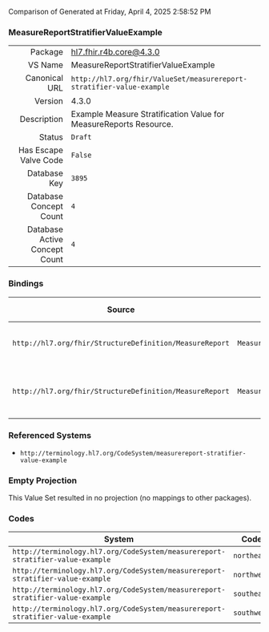 Comparison of 
Generated at Friday, April 4, 2025 2:58:52 PM

### MeasureReportStratifierValueExample

|      |     |
| ---: | --- |
| Package | hl7.fhir.r4b.core@4.3.0 |
| VS Name | MeasureReportStratifierValueExample |
| Canonical URL | `http://hl7.org/fhir/ValueSet/measurereport-stratifier-value-example` |
| Version | 4.3.0 |
| Description | Example Measure Stratification Value for MeasureReports Resource. |
| Status | `Draft` |
| Has Escape Valve Code | `False` |
| Database Key | `3895` |
| Database Concept Count | `4` |
| Database Active Concept Count | `4` |
### Bindings

| Source | Element | Binding | Strength | Element Short |
| ------ | ------- | ------- | -------- | ------------- |
| `http://hl7.org/fhir/StructureDefinition/MeasureReport` | `MeasureReport.group.stratifier.stratum.value` | `http://hl7.org/fhir/ValueSet/measurereport-stratifier-value-example` | `Example` | The stratum value, e.g. male |
| `http://hl7.org/fhir/StructureDefinition/MeasureReport` | `MeasureReport.group.stratifier.stratum.component.value` | `http://hl7.org/fhir/ValueSet/measurereport-stratifier-value-example` | `Example` | The stratum component value, e.g. male |

### Referenced Systems

* `http://terminology.hl7.org/CodeSystem/measurereport-stratifier-value-example`
### Empty Projection

This Value Set resulted in no projection (no mappings to other packages).

### Codes

| System | Code | Display |
| ------ | ---- | ------- |
| `http://terminology.hl7.org/CodeSystem/measurereport-stratifier-value-example` | `northeast` | Northeast |
| `http://terminology.hl7.org/CodeSystem/measurereport-stratifier-value-example` | `northwest` | Northwest |
| `http://terminology.hl7.org/CodeSystem/measurereport-stratifier-value-example` | `southeast` | Southeast |
| `http://terminology.hl7.org/CodeSystem/measurereport-stratifier-value-example` | `southwest` | Soutwest |
